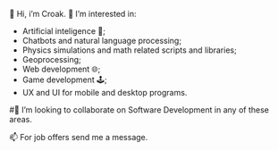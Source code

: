 👋 Hi, i’m Croak. 💞️ I’m interested in:

- Artificial inteligence 🤖;
- Chatbots and natural language processing;
- Physics simulations and math related scripts and libraries;
- Geoprocessing;
- Web development 🌐;
- Game development 🕹️;
- UX and UI for mobile and desktop programs.

#👀 I’m looking to collaborate on Software Development in any of these areas.

📫 For job offers send me a message.
